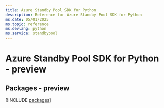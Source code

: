 ```yaml
---
title: Azure Standby Pool SDK for Python
description: Reference for Azure Standby Pool SDK for Python
ms.date: 05/01/2025
ms.topic: reference
ms.devlang: python
ms.service: standbypool
---
```

# Azure Standby Pool SDK for Python - preview
## Packages - preview
[!INCLUDE [packages](standby-pool-index.md)]
